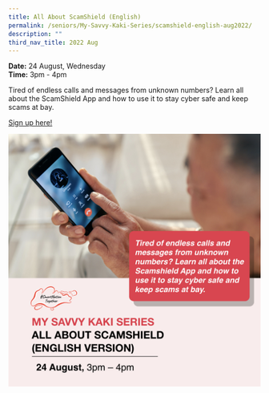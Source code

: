 ```yaml
---
title: All About ScamShield (English)
permalink: /seniors/My-Savvy-Kaki-Series/scamshield-english-aug2022/
description: ""
third_nav_title: 2022 Aug
---
```


**Date:** 24 August, Wednesday
<br> **Time:** 3pm - 4pm

Tired of endless calls and messages from unknown numbers? Learn all about the ScamShield App and how to use it to stay cyber safe and keep scams at bay. 

[Sign up here!](https://go.gov.sg/seniors-scamshieldchi-aug24)

![free webinars on scamshield for seniors](/images/Aug%202022/Seniors_24%20Aug.jpeg)